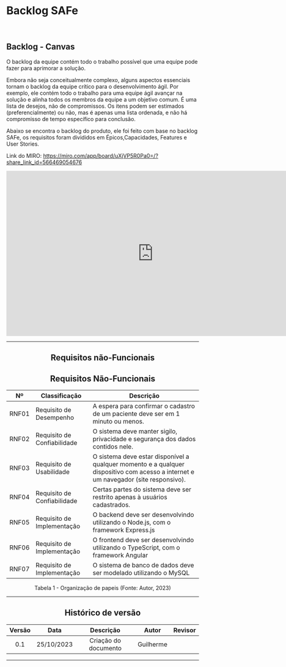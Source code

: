 # Backlog SAFe



<br>


## Backlog - Canvas
O backlog da equipe contém todo o trabalho possível que uma equipe pode fazer para aprimorar a solução. 

Embora não seja conceitualmente complexo, alguns aspectos essenciais tornam o backlog da equipe crítico para o desenvolvimento ágil. Por exemplo, ele contém todo o trabalho para uma equipe ágil avançar na solução e alinha todos os membros da equipe a um objetivo comum. É uma lista de desejos, não de compromissos. Os itens podem ser estimados (preferencialmente) ou não, mas é apenas uma lista ordenada, e não há compromisso de tempo específico para conclusão. 

Abaixo se encontra o backlog do produto, ele foi feito com base no backlog SAFe, os requisitos foram divididos em Épicos,Capacidades, Features e User Stories.

Link do MIRO: <https://miro.com/app/board/uXjVP5R0Pa0=/?share_link_id=566469054676>
 
 <center>

<iframe width="768" height="432" src="https://miro.com/app/board/uXjVNX3Jq88=/?share_link_id=498530680934" frameborder="0" scrolling="no" allowfullscreen></iframe>

<center>

---

## Requisitos não-Funcionais

## Requisitos Não-Funcionais
| Nº | Classificação | Descrição |
| --- | --- | --- |
|  RNF01   | Requisito de Desempenho | A espera para confirmar o cadastro de um paciente deve ser em 1 minuto ou menos. |
|  RNF02   | Requisito de Confiabilidade | O sistema deve manter sigilo, privacidade e segurança dos dados contidos nele. |
|  RNF03   | Requisito de Usabilidade | O sistema deve estar disponível a qualquer momento e a qualquer dispositivo com acesso a internet e um navegador (site responsivo). |
|  RNF04   | Requisito de Confiabilidade | Certas partes do sistema deve ser restrito apenas à usuários cadastrados. |
| RNF05 | Requisito de Implementação | O backend deve ser desenvolvindo utilizando o Node.js, com o framework Express.js |
| RNF06 | Requisito de Implementação | O frontend deve ser desenvolvindo utilizando o TypeScript, com o framework Angular |
| RNF07 | Requisito de Implementação | O sistema de banco de dados deve ser modelado utilizando o MySQL |

Tabela 1 - Organização de papeis (Fonte: Autor, 2023)

---





<center>

## Histórico de versão

| Versão |    Data    |      Descrição       |  Autor  | Revisor |
| :----: | :--------: | :------------------: | :-----: | :-----: |
|  0.1   | 25/10/2023 | Criação do documento | Guilherme |   |


---


